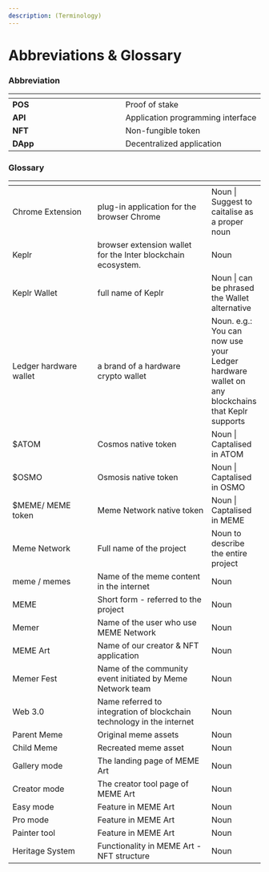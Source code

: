 ```yaml
---
description: (Terminology)
---
```


# Abbreviations & Glossary

### Abbreviation

<table data-header-hidden><thead><tr><th width="210"></th><th></th></tr></thead><tbody><tr><td><strong>POS</strong></td><td>Proof of stake</td></tr><tr><td><strong>API</strong></td><td>Application programming interface</td></tr><tr><td><strong>NFT</strong></td><td>Non-fungible token</td></tr><tr><td><strong>DApp</strong></td><td>Decentralized application</td></tr></tbody></table>

### Glossary

<table data-header-hidden><thead><tr><th width="211"></th><th width="294"></th><th></th></tr></thead><tbody><tr><td>Chrome Extension</td><td>plug-in application for the browser Chrome</td><td>Noun | Suggest to caitalise as a proper noun</td></tr><tr><td>Keplr</td><td>browser extension wallet for the Inter blockchain ecosystem. </td><td>Noun</td></tr><tr><td>Keplr Wallet</td><td>full name of Keplr</td><td>Noun | can be phrased the Wallet alternative</td></tr><tr><td>Ledger hardware wallet</td><td>a brand of a hardware crypto wallet</td><td>Noun. e.g.: You can now use your Ledger hardware wallet on any blockchains that Keplr supports</td></tr><tr><td>$ATOM</td><td>Cosmos native token</td><td>Noun | Captalised in ATOM</td></tr><tr><td>$OSMO</td><td>Osmosis native token</td><td>Noun | Captalised in OSMO</td></tr><tr><td>$MEME/ MEME token</td><td>Meme Network native token</td><td>Noun | Captalised in MEME</td></tr><tr><td>Meme Network</td><td>Full name of the project</td><td>Noun to describe the entire project</td></tr><tr><td>meme / memes</td><td>Name of the meme content in the internet</td><td>Noun</td></tr><tr><td>MEME</td><td>Short form - referred to the project</td><td>Noun</td></tr><tr><td>Memer</td><td>Name of the user who use MEME Network</td><td>Noun</td></tr><tr><td>MEME Art</td><td>Name of our creator &#x26; NFT application</td><td>Noun</td></tr><tr><td>Memer Fest</td><td>Name of the community event initiated by Meme Network team</td><td>Noun</td></tr><tr><td>Web 3.0</td><td>Name referred to integration of blockchain technology in the internet</td><td>Noun</td></tr><tr><td>Parent Meme</td><td>Original meme assets</td><td>Noun</td></tr><tr><td>Child Meme</td><td>Recreated meme asset</td><td>Noun</td></tr><tr><td>Gallery mode</td><td>The landing page of MEME Art</td><td>Noun</td></tr><tr><td>Creator mode</td><td>The creator tool page of MEME Art</td><td>Noun</td></tr><tr><td>Easy mode</td><td>Feature in MEME Art</td><td>Noun</td></tr><tr><td>Pro mode</td><td>Feature in MEME Art</td><td>Noun</td></tr><tr><td>Painter tool</td><td>Feature in MEME Art</td><td>Noun</td></tr><tr><td>Heritage System</td><td>Functionality in MEME Art - NFT structure</td><td>Noun</td></tr></tbody></table>

